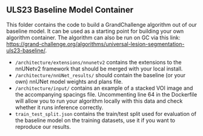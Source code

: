 ## ULS23 Baseline Model Container
This folder contains the code to build a GrandChallenge algorithm out of our baseline model. It can be used as a starting point for building your own algorithm container. 
The algorithm can also be run on GC via this link: https://grand-challenge.org/algorithms/universal-lesion-segmentation-uls23-baseline/.

- `/architecture/extensions/nnunetv2` contains the extensions to the nnUNetv2 framework that should be merged with your local install.
- `/architecture/nnUNet_results/` should contain the baseline (or your own) nnUNet model weights and plans file.
- `/architecture/input/` contains an example of a stacked VOI image and the accompanying spacings file. Uncommenting line 64 in the Dockerfile will allow you to run your algorithm locally with this data and check whether it runs inference correctly.
- `train_test_split.json` contains the train/test split used for evaluation of the baseline model on the training datasets, use it if you want to reproduce our results.
